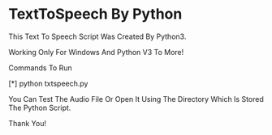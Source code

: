 # TextToSpeech By Python

This Text To Speech Script Was Created By Python3.

Working Only For Windows And Python V3 To More!

Commands To Run

[*] python txtspeech.py

You Can Test The Audio File Or Open It Using The Directory Which Is Stored The Python Script.

Thank You!
